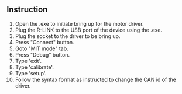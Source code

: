 ## Instruction
1. Open the .exe to initiate bring up for the motor driver.
2. Plug the R-LINK to the USB port of the device using the .exe.
3. Plug the socket to the driver to be bring up.
4. Press "Connect" button.
5. Goto "MIT mode" tab.
6. Press "Debug" button.
7. Type 'exit'.
8. Type 'calibrate'.
9. Type 'setup'.
10. Follow the syntax format as instructed to change the CAN id of the driver.
